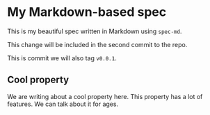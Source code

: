 # My Markdown-based spec

This is my beautiful spec written in Markdown using `spec-md`.

This change will be included in the second commit to the repo.

This is commit we will also tag `v0.0.1`.

## Cool property

We are writing about a cool property here.
This property has a lot of features.
We can talk about it for ages.
